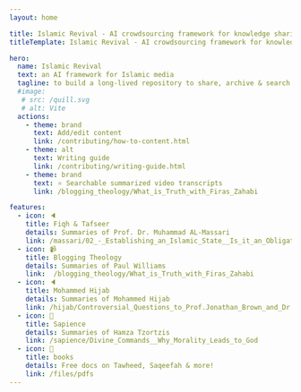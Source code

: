 ```yaml
---
layout: home

title: Islamic Revival - AI crowdsourcing framework for knowledge sharing & archiving
titleTemplate: Islamic Revival - AI crowdsourcing framework for knowledge sharing & archiving

hero:
  name: Islamic Revival
  text: an AI framework for Islamic media 
  tagline: to build a long-lived repository to share, archive & search Islamic books, articles, documents, video summaries, etc. through a transparent and community-based contribution policy (similar to open source software) - we are a non-commercial, non-partisan, non-sectarian site. The framework is powered by some of the latest technologies including ChatGPT 3 (Da Vinci model & Natural Language Processing for summarizing texts and audio), JavaScript VueJS 3 fronten for speed, Python 3 backend for data wrangling, AI transcription via Google’s YouTube v3 APIs, Microsoft’s GitHub for code & security tools, that combined enable a highly mature and advanced content generation, curation, delivery, hosting and searching experience.
  #image:
   # src: /quill.svg
   # alt: Vite
  actions:
    - theme: brand
      text: Add/edit content
      link: /contributing/how-to-content.html
    - theme: alt
      text: Writing guide
      link: /contributing/writing-guide.html
    - theme: brand
      text: ⭐ Searchable summarized video transcripts
      link: /blogging_theology/What_is_Truth_with_Firas_Zahabi

features:
  - icon: 🔈
    title: Fiqh & Tafseer
    details: Summaries of Prof. Dr. Muhammad AL-Massari
    link: /massari/02_-_Establishing_an_Islamic_State__Is_it_an_Obligation_(Fardh)
  - icon: 📹
    title: Blogging Theology
    details: Summaries of Paul Williams
    link:  /blogging_theology/What_is_Truth_with_Firas_Zahabi
  - icon: 🔈
    title: Mohammed Hijab
    details: Summaries of Mohammed Hijab
    link: /hijab/Controversial_Questions_to_Prof.Jonathan_Brown_and_Dr._Shadee_ElMasri_(MH_Podcast__6)
  - icon: 🙌
    title: Sapience
    details: Summaries of Hamza Tzortzis
    link: /sapience/Divine_Commands__Why_Morality_Leads_to_God
  - icon: 📕
    title: books
    details: Free docs on Tawheed, Saqeefah & more!
    link: /files/pdfs
---
```

<script setup>
import { withBase } from 'vitepress'
</script>

<style>
.item {
  max-width: 20%;
}
.VPHero {
  margin: auto;
  align-content: center;
  float: right;
  width: 90%;
}

.actions {
  margin: auto;
  width: 95%;
  align-content: center;
  float: right;
}

.comments-container {
  margin: auto;
  width: 80%;
  align-content: center;
  float: center;
}

</style>
